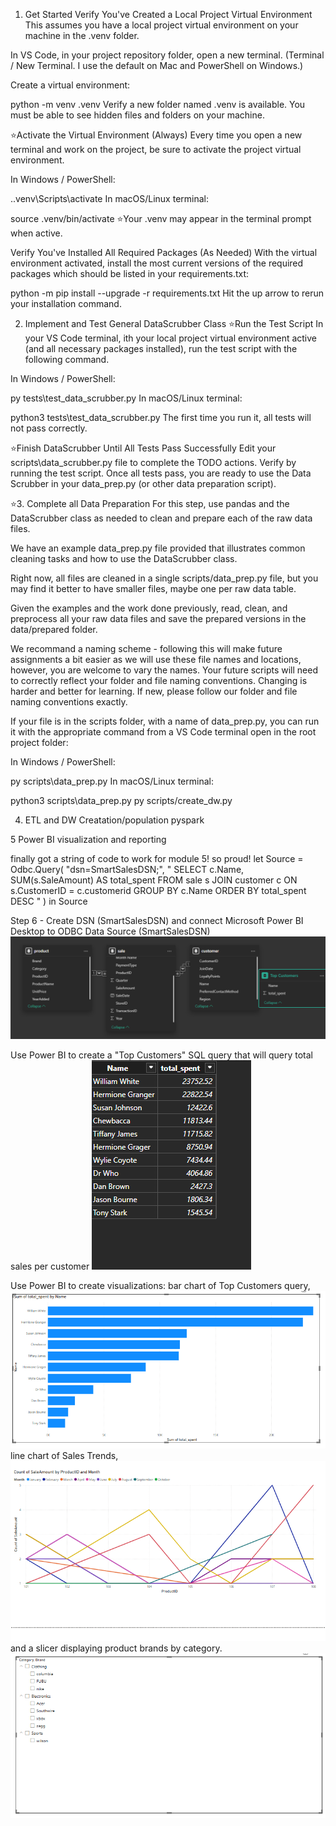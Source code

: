 1. Get Started
Verify You've Created a Local Project Virtual Environment
This assumes you have a local project virtual environment on your machine in the .venv folder.

In VS Code, in your project repository folder, open a new terminal. (Terminal / New Terminal. I use the default on Mac and PowerShell on Windows.)

Create a virtual environment:

python -m venv .venv
Verify a new folder named .venv is available. You must be able to see hidden files and folders on your machine.

⭐Activate the Virtual Environment (Always)
Every time you open a new terminal and work on the project, be sure to activate the project virtual environment.

In Windows / PowerShell:

.\.venv\Scripts\activate
In macOS/Linux terminal:

source .venv/bin/activate
⭐Your .venv may appear in the terminal prompt when active.

Verify You've Installed All Required Packages (As Needed)
With the virtual environment activated, install the most current versions of the required packages which should be listed in your requirements.txt:

python -m pip install --upgrade -r requirements.txt
Hit the up arrow to rerun your installation command.

2. Implement and Test General DataScrubber Class
⭐Run the Test Script
In your VS Code terminal, ith your local project virtual environment active (and all necessary packages installed), run the test script with the following command.

In Windows / PowerShell:

py tests\test_data_scrubber.py
In macOS/Linux terminal:

python3 tests\test_data_scrubber.py
The first time you run it, all tests will not pass correctly.

⭐Finish DataScrubber Until All Tests Pass Successfully
Edit your scripts\data_scrubber.py file to complete the TODO actions. Verify by running the test script. Once all tests pass, you are ready to use the Data Scrubber in your data_prep.py (or other data preparation script).

⭐3. Complete all Data Preparation
For this step, use pandas and the DataScrubber class as needed to clean and prepare each of the raw data files.

We have an example data_prep.py file provided that illustrates common cleaning tasks and how to use the DataScrubber class.

Right now, all files are cleaned in a single scripts/data_prep.py file, but you may find it better to have smaller files, maybe one per raw data table.

Given the examples and the work done previously, read, clean, and preprocess all your raw data files and save the prepared versions in the data/prepared folder.

We recommand a naming scheme - following this will make future assignments a bit easier as we will use these file names and locations, however, you are welcome to vary the names. Your future scripts will need to correctly reflect your folder and file naming conventions. Changing is harder and better for learning. If new, please follow our folder and file naming conventions exactly.

If your file is in the scripts folder, with a name of data_prep.py, you can run it with the appropriate command from a VS Code terminal open in the root project folder:

In Windows / PowerShell:

py scripts\data_prep.py
In macOS/Linux terminal:

python3 scripts\data_prep.py
py scripts/create_dw.py

4. ETL and DW Creatation/population
pyspark 

5 Power BI visualization and reporting 

finally got a string of code to work for module 5! so proud!
let
    Source = Odbc.Query(
        "dsn=SmartSalesDSN;",
        "
        SELECT c.Name, SUM(s.SaleAmount) AS total_spent
        FROM sale s
        JOIN customer c ON s.CustomerID = c.customerid
        GROUP BY c.Name
        ORDER BY total_spent DESC
        "
    )
in
    Source

Step 6 - Create DSN (SmartSalesDSN) and connect Microsoft Power BI Desktop to ODBC Data Source (SmartSalesDSN)
![alt text](image.png)

Use Power BI to create a "Top Customers" SQL query that will query total sales per customer
![alt text](<Screenshot 2025-04-16 162200.png>)

Use Power BI to create visualizations: 
bar chart of Top Customers query,
![alt text](<Top Customers.png>)
 line chart of Sales Trends, 
![alt text](<sales trend.png>)
 and a slicer displaying product brands by category.
![alt text](BRands.png)